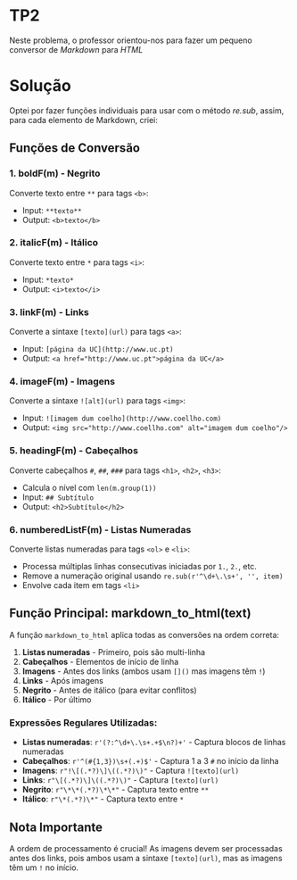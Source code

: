 # TP2
Neste problema, o professor orientou-nos para fazer um pequeno conversor de *Markdown* para *HTML*

# Solução
Optei por fazer funções individuais para usar com o método *re.sub*, assim, para cada elemento de Markdown, criei:

## Funções de Conversão

### 1. **boldF(m)** - Negrito
Converte texto entre `**` para tags `<b>`:
- Input: `**texto**`
- Output: `<b>texto</b>`

### 2. **italicF(m)** - Itálico
Converte texto entre `*` para tags `<i>`:
- Input: `*texto*`
- Output: `<i>texto</i>`

### 3. **linkF(m)** - Links
Converte a sintaxe `[texto](url)` para tags `<a>`:
- Input: `[página da UC](http://www.uc.pt)`
- Output: `<a href="http://www.uc.pt">página da UC</a>`

### 4. **imageF(m)** - Imagens
Converte a sintaxe `![alt](url)` para tags `<img>`:
- Input: `![imagem dum coelho](http://www.coellho.com)`
- Output: `<img src="http://www.coellho.com" alt="imagem dum coelho"/>`

### 5. **headingF(m)** - Cabeçalhos
Converte cabeçalhos `#`, `##`, `###` para tags `<h1>`, `<h2>`, `<h3>`:
- Calcula o nível com `len(m.group(1))`
- Input: `## Subtítulo`
- Output: `<h2>Subtítulo</h2>`

### 6. **numberedListF(m)** - Listas Numeradas
Converte listas numeradas para tags `<ol>` e `<li>`:
- Processa múltiplas linhas consecutivas iniciadas por `1.`, `2.`, etc.
- Remove a numeração original usando `re.sub(r'^\d+\.\s+', '', item)`
- Envolve cada item em tags `<li>`

## Função Principal: markdown_to_html(text)

A função `markdown_to_html` aplica todas as conversões na ordem correta:

1. **Listas numeradas** - Primeiro, pois são multi-linha
2. **Cabeçalhos** - Elementos de início de linha
3. **Imagens** - Antes dos links (ambos usam `[]()` mas imagens têm `!`)
4. **Links** - Após imagens
5. **Negrito** - Antes de itálico (para evitar conflitos)
6. **Itálico** - Por último

### Expressões Regulares Utilizadas:

- **Listas numeradas**: `r'(?:^\d+\.\s+.+$\n?)+'` - Captura blocos de linhas numeradas
- **Cabeçalhos**: `r'^(#{1,3})\s+(.+)$'` - Captura 1 a 3 `#` no início da linha
- **Imagens**: `r"!\[(.*?)\]\((.*?)\)"` - Captura `![texto](url)`
- **Links**: `r"\[(.*?)\]\((.*?)\)"` - Captura `[texto](url)`
- **Negrito**: `r"\*\*(.*?)\*\*"` - Captura texto entre `**`
- **Itálico**: `r"\*(.*?)\*"` - Captura texto entre `*`

## Nota Importante
A ordem de processamento é crucial! As imagens devem ser processadas antes dos links, pois ambos usam a sintaxe `[texto](url)`, mas as imagens têm um `!` no início.